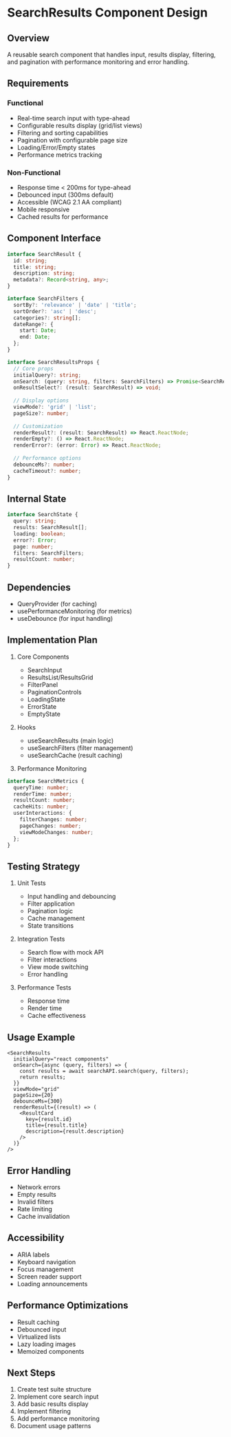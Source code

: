 # SearchResults Component Design

## Overview
A reusable search component that handles input, results display, filtering, and pagination with performance monitoring and error handling.

## Requirements
### Functional
- Real-time search input with type-ahead
- Configurable results display (grid/list views)
- Filtering and sorting capabilities
- Pagination with configurable page size
- Loading/Error/Empty states
- Performance metrics tracking

### Non-Functional
- Response time < 200ms for type-ahead
- Debounced input (300ms default)
- Accessible (WCAG 2.1 AA compliant)
- Mobile responsive
- Cached results for performance

## Component Interface
```typescript
interface SearchResult {
  id: string;
  title: string;
  description: string;
  metadata?: Record<string, any>;
}

interface SearchFilters {
  sortBy?: 'relevance' | 'date' | 'title';
  sortOrder?: 'asc' | 'desc';
  categories?: string[];
  dateRange?: {
    start: Date;
    end: Date;
  };
}

interface SearchResultsProps {
  // Core props
  initialQuery?: string;
  onSearch: (query: string, filters: SearchFilters) => Promise<SearchResult[]>;
  onResultSelect?: (result: SearchResult) => void;
  
  // Display options
  viewMode?: 'grid' | 'list';
  pageSize?: number;
  
  // Customization
  renderResult?: (result: SearchResult) => React.ReactNode;
  renderEmpty?: () => React.ReactNode;
  renderError?: (error: Error) => React.ReactNode;
  
  // Performance options
  debounceMs?: number;
  cacheTimeout?: number;
}
```

## Internal State
```typescript
interface SearchState {
  query: string;
  results: SearchResult[];
  loading: boolean;
  error?: Error;
  page: number;
  filters: SearchFilters;
  resultCount: number;
}
```

## Dependencies
- QueryProvider (for caching)
- usePerformanceMonitoring (for metrics)
- useDebounce (for input handling)

## Implementation Plan
1. Core Components
   - SearchInput
   - ResultsList/ResultsGrid
   - FilterPanel
   - PaginationControls
   - LoadingState
   - ErrorState
   - EmptyState

2. Hooks
   - useSearchResults (main logic)
   - useSearchFilters (filter management)
   - useSearchCache (result caching)

3. Performance Monitoring
```typescript
interface SearchMetrics {
  queryTime: number;
  renderTime: number;
  resultCount: number;
  cacheHits: number;
  userInteractions: {
    filterChanges: number;
    pageChanges: number;
    viewModeChanges: number;
  };
}
```

## Testing Strategy
1. Unit Tests
   - Input handling and debouncing
   - Filter application
   - Pagination logic
   - Cache management
   - State transitions

2. Integration Tests
   - Search flow with mock API
   - Filter interactions
   - View mode switching
   - Error handling

3. Performance Tests
   - Response time
   - Render time
   - Cache effectiveness

## Usage Example
```tsx
<SearchResults
  initialQuery="react components"
  onSearch={async (query, filters) => {
    const results = await searchAPI.search(query, filters);
    return results;
  }}
  viewMode="grid"
  pageSize={20}
  debounceMs={300}
  renderResult={(result) => (
    <ResultCard
      key={result.id}
      title={result.title}
      description={result.description}
    />
  )}
/>
```

## Error Handling
- Network errors
- Empty results
- Invalid filters
- Rate limiting
- Cache invalidation

## Accessibility
- ARIA labels
- Keyboard navigation
- Focus management
- Screen reader support
- Loading announcements

## Performance Optimizations
- Result caching
- Debounced input
- Virtualized lists
- Lazy loading images
- Memoized components

## Next Steps
1. Create test suite structure
2. Implement core search input
3. Add basic results display
4. Implement filtering
5. Add performance monitoring
6. Document usage patterns 